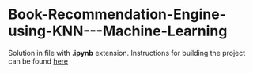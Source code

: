 # Book-Recommendation-Engine-using-KNN---Machine-Learning
Solution in file with **.ipynb** extension. Instructions for building the project can be found [here](https://www.freecodecamp.org/learn/machine-learning-with-python/machine-learning-with-python-projects/book-recommendation-engine-using-knn)
